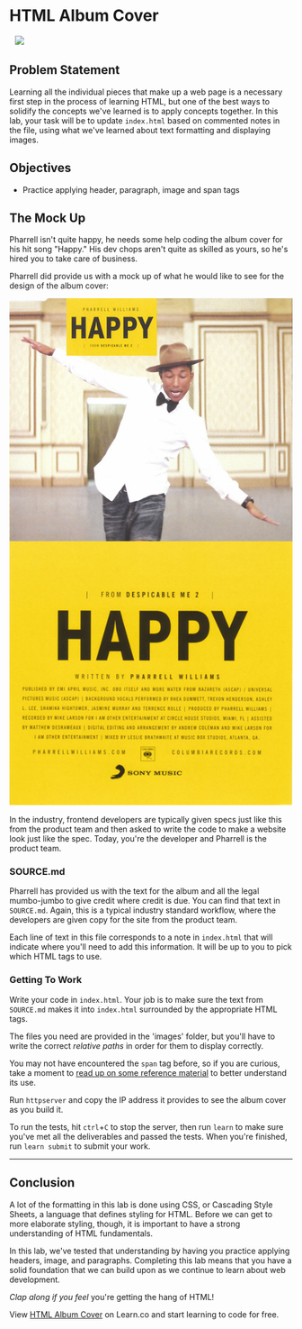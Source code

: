 # HTML Album Cover

<img src="https://after-school-assets.s3.amazonaws.com/happy.gif" width="300px" hspace="10">

## Problem Statement

Learning all the individual pieces that make up a web page is a necessary first
step in the process of learning HTML, but one of the best ways to solidify the
concepts we've learned is to apply concepts together. In this lab, your task
will be to update `index.html` based on commented notes in the file, using what
we've learned about text formatting and displaying images.

## Objectives

- Practice applying header, paragraph, image and span tags

## The Mock Up

Pharrell isn't quite happy, he needs some help coding the album cover for his
hit song "Happy." His dev chops aren't quite as skilled as yours, so he's hired
you to take care of business.

Pharrell did provide us with a mock up of what he would like to see for the
design of the album cover:

![Happy Album Cover](./MOCKUP.jpg)

In the industry, frontend developers are typically given specs just
like this from the product team and then asked to write the code to make a
website look just like the spec. Today, you're the developer and Pharrell is
the product team.

### SOURCE.md

Pharrell has provided us with the text for the album and all the legal
mumbo-jumbo to give credit where credit is due. You can find that text in
`SOURCE.md`. Again, this is a typical industry standard workflow, where the
developers are given copy for the site from the product team.

Each line of text in this file corresponds to a note in `index.html` that will
indicate where you'll need to add this information. It will be up to you to pick
which HTML tags to use.

### Getting To Work

Write your code in `index.html`. Your job is to make sure the text from
`SOURCE.md` makes it into `index.html` surrounded by the appropriate HTML tags.

The files you need are provided in the 'images' folder, but you'll have to write
the correct _relative paths_ in order for them to display correctly.

You may not have encountered the `span` tag before, so if you are curious, take
a moment to [read up on some reference material] to better understand its use.

Run `httpserver` and copy the IP address it provides to see the album cover as
you build it.

To run the tests, hit `ctrl`+`C` to stop the server, then run `learn` to make
sure you've met all the deliverables and passed the tests. When you're finished,
run `learn submit` to submit your work.

---

## Conclusion

A lot of the formatting in this lab is done using CSS, or Cascading Style
Sheets, a language that defines styling for HTML. Before we can get to more
elaborate styling, though, it is important to have a strong understanding of
HTML fundamentals.

In this lab, we've tested that understanding by having you practice applying
headers, image, and paragraphs. Completing this lab means that you have a solid
foundation that we can build upon as we continue to learn about web development.

_Clap along if you feel_ you're getting the hang of HTML!

<p data-visibility='hidden'>View <a href='https://learn.co/lessons/html-album-cover' title='HTML Album Cover'>HTML Album Cover</a> on Learn.co and start learning to code for free.</p>

[read up on some reference material]: https://www.w3schools.com/tags/tag_span.asp
